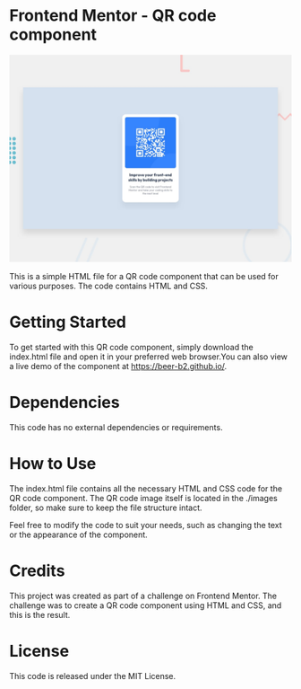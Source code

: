 # Frontend Mentor - QR code component

![Design preview for the QR code component coding challenge](./design/desktop-preview.jpg)

This is a simple HTML file for a QR code component that can be used for various purposes. The code contains HTML and CSS.

# Getting Started
To get started with this QR code component, simply download the index.html file and open it in your preferred web browser.You can also view a live demo of the component at https://beer-b2.github.io/.

# Dependencies
This code has no external dependencies or requirements.

# How to Use
The index.html file contains all the necessary HTML and CSS code for the QR code component. The QR code image itself is located in the ./images folder, so make sure to keep the file structure intact.

Feel free to modify the code to suit your needs, such as changing the text or the appearance of the component.

# Credits
This project was created as part of a challenge on Frontend Mentor. The challenge was to create a QR code component using HTML and CSS, and this is the result.

# License
This code is released under the MIT License.
